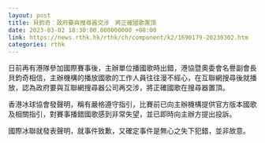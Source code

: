 ```yaml
---
layout: post
title: 貝鈞奇︰政府要與搜尋器交涉　將正確國歌置頂
date: 2023-03-02 18:30:00.000000000 +08:00
link: https://news.rthk.hk/rthk/ch/component/k2/1690179-20230302.htm
categories: rthk
---
```


日前再有港隊參加國際賽事後，主辦單位播國歌時出錯，港協暨奧委會名譽副會長貝鈞奇相信，主辦機構的播放國歌的工作人員往往漫不經心，在互聯網搜尋後就播放，認為政府要與互聯網搜尋器公司再交涉，將正確國歌在搜尋器置頂。

香港冰球協會發聲明，稱有嚴格遵守指引，比賽前已向主辦機構提供官方版本國歌及相關指引，對賽事播錯國歌感到非常失望，並已即時向主辦方提出投訴。

國際冰聯就發表聲明，就事件致歉，又確定事件是無心之失下犯錯，並非故意。
